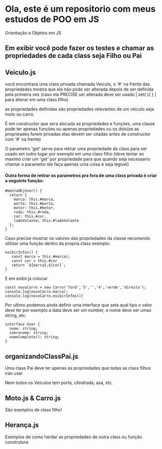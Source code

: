 <h1>Ola, este é um repositorio com meus estudos de POO em JS</h1>
Orientação a Objetos em JS

<h2>Em exibir você pode fazer os testes e chamar as propriedades de cada class seja Filho ou Pai</h2>

<p></p>
<p></p>

<h2>Veiculo.js</h2>
você encontrara uma class privada chamada Veiculo, o '#' na frente das propriedades mostra que ela não pode ser alterada depois de ser definida pela primeira vez (caso ela PRECISE ser alterada deve ser usado | set( ){ } | para alterar em uma class filho)
<p></p>
<p></p>
as propriedades definidas são propriedades relevantes de um veiculo seja moto ou carro.
<p></p>
<p></p>
É em constructor que sera alocada as propriedades e funções, uma classe pode ter apenas funções ou apenas propriedades ou os dois(se as proprieades forem privadas elas devem ser citadas antes de constructor com '#' na frente)
<p></p>
<p></p>
O parametro 'get' serve para retirar uma propriedade da class para ser usado em outro lugar por exemplo em uma class filho (deve tentar ao maximo criar um 'get' por propriedade para que quando seja necessario chamar o parametro ele faça apenas uma coisa e seja legivel)
<p></p>
<p></p>
<h4>Outra forma de retirar os parametros pra fora de uma class privada é criar a seguinte função:</h4>
<p></p>

```
#montaObjUser() {
  return {
    marca: this.#marca,
    porta: this.#porta,
    motor: this.#motor,
    roda: this.#roda,
    cor: this.#cor,
    ladoVolante; this.#ladoVolante
  };
}
```

Caso precise mostrar os valores das propriedades da classe recomendo utilizar uma função dentro da propria class exemplo:

```
exibirInfos() {
   const marca = this.#marca);
   const cor = this.#cor
   return `${marca},${cor}`;
}
```
E em exibir.js colocar

```
const novoCarro = new Carro('ford','5','','4','verde','direita');
console.log(novoCarro.marca);
console.log(novoCarro.exibirInfos())
```

Por ultimo podemos ainda definir uma interface que seta qual tipo o valor deve ter por exemplo a data deve ser um number, o nome deve ser umas string, etc.

```
interface User {
  nome: string;
  sobrenome: string;
  nomeCompleto(): string;
}
```

<p></p>
<p></p>
<p></p>

<h2>organizandoClassPai.js</h2>
<p></p>
Uma class Pai deve ter apenas as propriedades que todas as class filhos irao usar
<p></p>
Nem todos os Veiculos tem porta, cilindrada, asa, etc.

<p></p>
<p></p>
<p></p>

<h2>Moto.js & Carro.js</h2>
<p></p>
São exemplos de class filho!

<h2>Herança.js</h2>
<p></p>
Exemplos de como herdar as propriedades de outra class ou função construtura

